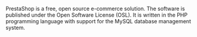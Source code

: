 PrestaShop is a free, open source e-commerce solution. The software is published under the Open Software License (OSL). It is written in the PHP programming language with support for the MySQL database management system.